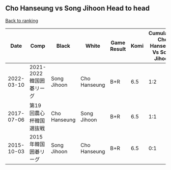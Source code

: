 ## Cho Hanseung vs Song Jihoon Head to head

[Back to ranking](../../index.md)




| **Date** | **Comp** | **Black** | **White** | **Game Result** | **Komi** | **Cumulative Cho Hanseung Vs Song Jihoon** | **Cho Hanseung Streak** | **Song Jihoon Streak** | 
| --- | --- | --- | --- | --- | --- | --- | --- | --- |
| 2022-03-10 | 2021-2022韓国囲碁リーグ | Song Jihoon | Cho Hanseung | B+R | 6.5 | 1:2 | 0 | 1 | 
| 2017-07-06 | 第19回農心杯韓国選抜戦 | Cho Hanseung | Song Jihoon | B+R | 6.5 | 1:1 | 1 | 0 | 
| 2015-10-03 | 2015年韓国囲碁リーグ | Song Jihoon | Cho Hanseung | B+R | 6.5 | 0:1 | 0 | 1 |




